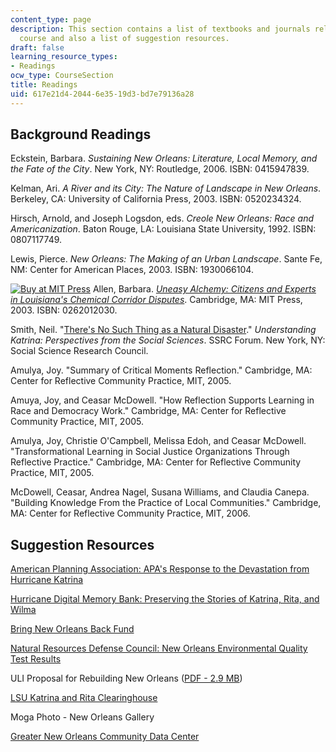 ```yaml
---
content_type: page
description: This section contains a list of textbooks and journals related to the
  course and also a list of suggestion resources.
draft: false
learning_resource_types:
- Readings
ocw_type: CourseSection
title: Readings
uid: 617e21d4-2044-6e35-19d3-bd7e79136a28
---
```

## Background Readings

Eckstein, Barbara. *Sustaining New Orleans: Literature, Local Memory, and the Fate of the City*. New York, NY: Routledge, 2006. ISBN: 0415947839.

Kelman, Ari. *A River and its City: The Nature of Landscape in New Orleans*. Berkeley, CA: University of California Press, 2003. ISBN: 0520234324.

Hirsch, Arnold, and Joseph Logsdon, eds. *Creole New Orleans: Race and Americanization*. Baton Rouge, LA: Louisiana State University, 1992. ISBN: 0807117749.

Lewis, Pierce. *New Orleans: The Making of an Urban Landscape*. Sante Fe, NM: Center for American Places, 2003. ISBN: 1930066104.

[![Buy at MIT Press](/images/mp_logo.gif)](https://mitpress.mit.edu/books/uneasy-alchemy) Allen, Barbara. [*Uneasy Alchemy: Citizens and Experts in Louisiana's Chemical Corridor Disputes*](https://mitpress.mit.edu/books/uneasy-alchemy). Cambridge, MA: MIT Press, 2003. ISBN: 0262012030.

Smith, Neil. "[There's No Such Thing as a Natural Disaster](http://forums.ssrc.org/understandingkatrina/theres-no-such-thing-as-a-natural-disaster/)." *Understanding Katrina: Perspectives from the Social Sciences*. SSRC Forum. New York, NY: Social Science Research Council.

Amulya, Joy. "Summary of Critical Moments Reflection." Cambridge, MA: Center for Reflective Community Practice, MIT, 2005.

Amuya, Joy, and Ceasar McDowell. "How Reflection Supports Learning in Race and Democracy Work." Cambridge, MA: Center for Reflective Community Practice, MIT, 2005.

Amulya, Joy, Christie O'Campbell, Melissa Edoh, and Ceasar McDowell. "Transformational Learning in Social Justice Organizations Through Reflective Practice." Cambridge, MA: Center for Reflective Community Practice, MIT, 2005.

McDowell, Ceasar, Andrea Nagel, Susana Williams, and Claudia Canepa. "Building Knowledge From the Practice of Local Communities." Cambridge, MA: Center for Reflective Community Practice, MIT, 2006.

## Suggestion Resources

[American Planning Association: APA's Response to the Devastation from Hurricane Katrina](https://web.archive.org/web/20220707024022/https://www.planning.org/blog/blogpost/9148744//)

[Hurricane Digital Memory Bank: Preserving the Stories of Katrina, Rita, and Wilma](http://www.hurricanearchive.org/)

[Bring New Orleans Back Fund](http://www.bringneworleansback.org/)

[Natural Resources Defense Council: New Orleans Environmental Quality Test Results](http://www.nrdc.org/health/effects/katrinadata/contents.asp)

ULI Proposal for Rebuilding New Orleans ([PDF - 2.9 MB](http://www.bostonfed.org/commdev/c&b/2008/spring/Reardon_New_Orleans_rebuilds.pdf))

[LSU Katrina and Rita Clearinghouse](http://gis-geoblog.blogspot.com/2006/08/hurricane-katrina-rita-clearinghouse.html)

Moga Photo - New Orleans Gallery

[Greater New Orleans Community Data Center](http://www.gnocdc.org/)